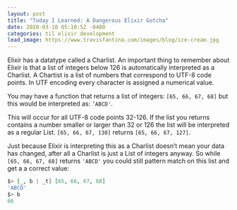```yaml
---
layout: post
title: "Today I Learned: A Dangerous Elixir Gotcha"
date: 2020-03-10 05:10:52 -0400
categories: til elixir development
lead_image: https://www.travisfantina.com/images/blog/ice-cream.jpg
---
```


Elixir has a datatype called a Charlist. An important thing to remember about
Elixir is that a list of integers below 126 is automatically interpreted as
a Charlist. A Chartist is a list of numbers that correspond to UTF-8 code points.
In UTF encoding every character is assigned a numerical value.

You may have a function that returns a list of integers:
`[65, 66, 67, 68]` but this would be interpreted as:
`’ABCD'`.

This will occur for all UTF-8 code points 32-126. If the list you returns
contains a number smaller or larger than 32 or 126 the list will be interpreted
as a regular List. `[65, 66, 67, 130]` returns `[65, 66, 67, 127]`.

Just because Elixir is interpreting this as a Charlist doesn’t mean your data
has changed, after all a Charlist is just a List of integers anyway.
So while `[65, 66, 67, 68]` returns `'ABCD'` you could still pattern match on
this list and get a a correct value:

```elixir
$> [_, b | _t] [65, 66, 67, 68]
'ABCD'
$> b
66
```
